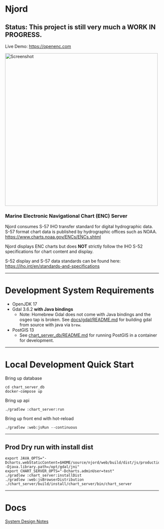 # Njord 

## Status: This project is still very much a WORK IN PROGRESS.
Live Demo: https://openenc.com

<p>
    <img alt="Screenshot" src="./screenshot.png" width=500 >
</p>

### Marine Electronic Navigational Chart (ENC) Server

Njord consumes S-57 IHO transfer standard for digital hydrographic data. S-57 format chart data is published by 
hydrographic offices such as NOAA. https://www.charts.noaa.gov/ENCs/ENCs.shtml 

Njord displays ENC charts but does **NOT** strictly follow the IHO S-52 specifications for chart content and display.

S-52 display and S-57 data standards can be found here: https://iho.int/en/standards-and-specifications

----------

# Development System Requirements

* OpenJDK 17
* Gdal 3.6.2 **with Java bindings**
  * Note: Homebrew Gdal does not come with Java bindings and the osgeo tap is broken. 
          See [docs/gdal/README.md](docs/gdal/README.md) for building gdal from source with java via `brew`.
* PostGIS 13
  * See [chart_server_db/README.md](chart_server_db/README.md) for running PostGIS in a container for development. 

----------

# Local Development Quick Start

Bring up database
```shell
cd chart_server_db
docker-compose up
```

Bring up api
```shell
./gradlew :chart_server:run
```

Bring up front end with hot-reload
```shell
./gradlew :web:jsRun --continuous
```

----------

## Prod Dry run with install dist

```shell
export JAVA_OPTS="-Dcharts.webStaticContent=$HOME/source/njord/web/build/dist/js/productionExecutable -Djava.library.path=/opt/gdal/jni"
export CHART_SERVER_OPTS="-Dcharts.adminUser=test"
./gradlew :chart_server:installDist
./gradlew :web:jsBrowserDistribution
./chart_server/build/install/chart_server/bin/chart_server
```

----------

# Docs

[System Design Notes](docs/DESIGN.md)
